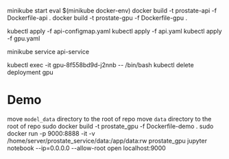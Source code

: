 minikube start
eval $(minikube docker-env)
docker build -t prostate-api -f Dockerfile-api .
docker build -t prostate-gpu -f Dockerfile-gpu .



kubectl apply -f api-configmap.yaml
kubectl apply -f api.yaml
kubectl apply -f gpu.yaml

minikube service api-service


kubectl exec -it gpu-8f558bd9d-j2nnb -- /bin/bash
kubectl delete deployment gpu

# Demo
move `model_data` directory to the root of repo
move `data` directory to the root of repo
sudo docker build -t prostate_gpu -f Dockerfile-demo .
sudo docker run -p 9000:8888  -it -v /home/server/prostate_service/data:/app/data:rw  prostate_gpu
jupyter notebook --ip=0.0.0.0 --allow-root
open localhost:9000







